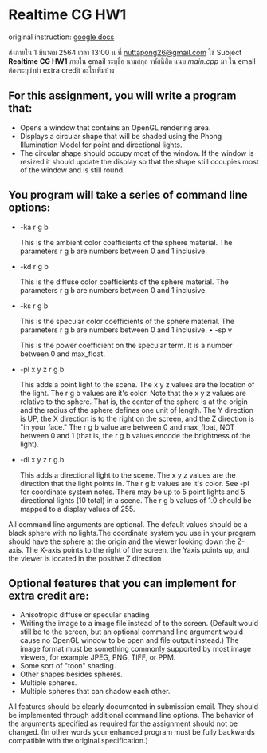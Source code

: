 # Realtime CG HW1

original instruction: [google docs](https://drive.google.com/file/d/1Kn0bihgN3Tvx8Eh3OftrgDAe1VX1ZPCr/view)

ส่งภายใน 1 มีนาคม 2564 เวลา 13:00 น ที่ [nuttapong26@gmail.com](mailto:nuttapong26@gmail.com)
ใช้ Subject __Realtime CG HW1__ ภายใน email ระบุชื่อ นามสกุล รหัสนิสิต 
แนบ _main.cpp_ มา ใน email 
ต้องระบุว่าทำ extra credit อะไรเพิ่มบ้าง   

## For this assignment, you will write a program that: 
- Opens a window that contains an OpenGL rendering area. 
- Displays a circular shape that will be shaded using the Phong Illumination Model for point and directional lights. 
- The circular shape should occupy most of the window. If the window is resized it should update the display so that the shape still occupies most of the window and is still round. 

## You program will take a series of command line options: 

- -ka r g b 
  
  This is the ambient color coefficients of the sphere material. The parameters r g b are numbers between 0 and 1 inclusive. 

- -kd r g b 
  
  This is the diffuse color coefficients of the sphere material. The parameters r g b are numbers between 0 and 1 inclusive. 

- -ks r g b 

  This is the specular color coefficients of the sphere material. The parameters r g b are numbers between 0 and 1 inclusive. • -sp v 

  This is the power coefficient on the specular term. It is a number between 0 and max_float. 

- -pl x y z r g b 

  This adds a point light to the scene. The x y z values are the location of the light. The r g b values are it's color. Note that the x y z values are relative to the sphere. That is, the center of the sphere is at the origin and the radius of the sphere defines one unit of length. The Y direction is UP, the X direction is to the right on the screen, and the Z direction is "in your face." The r g b value are between 0 and max_float, NOT between 0 and 1 (that is, the r g b values encode the brightness of the light). 

- -dl x y z r g b 

  This adds a directional light to the scene. The x y z values are the direction that the light points in. The r g b values are it's color. See -pl for coordinate system notes. There may be up to 5 point lights and 5 directional lights (10 total) in a scene. The r g b values of 1.0 should be mapped to a display values of 255. 
 
All command line arguments are optional. The default values should be a black sphere with no lights.The coordinate system you use in your program should have the sphere at the origin and the viewer looking down the Z-axis. The X-axis points to the right of the screen, the Yaxis points up, and the viewer is located in the positive Z direction 
 
## Optional features that you can implement for extra credit are: 
- Anisotropic diffuse or specular shading 
- Writing the image to a image file instead of to the screen. (Default would still be to the screen, but an optional command line argument would cause no OpenGL window to be open and file output instead.) The image format must be something commonly supported by most image viewers, for example JPEG, PNG, TIFF, or PPM. 
- Some sort of "toon" shading. 
- Other shapes besides spheres. 
- Multiple spheres. 
- Multiple spheres that can shadow each other. 

All features should be clearly documented in submission email. They should be implemented through additional command line options. The behavior of the arguments specified as required for the assignment should not be changed. (In other words your enhanced program must be fully backwards compatible with the original specification.) 
 

